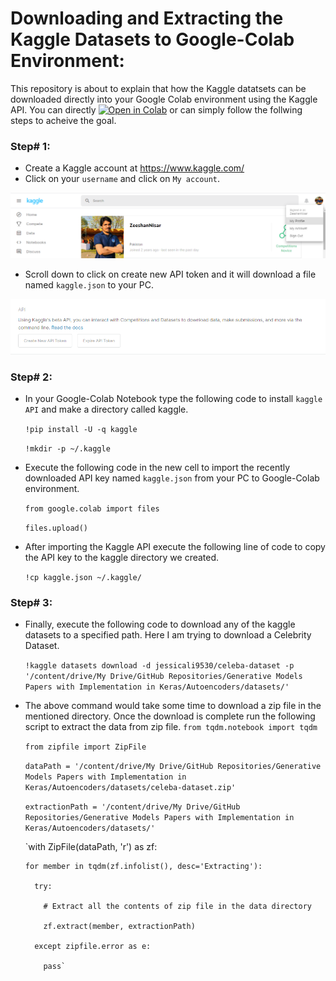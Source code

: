 # Downloading and Extracting the Kaggle Datasets to Google-Colab Environment:
This repository is about to explain that how the Kaggle datatsets can be downloaded directly into your Google Colab environment using the Kaggle API. You can directly [![Open in Colab](https://colab.research.google.com/assets/colab-badge.svg)](https://github.com/zeeshannisar/Downloading-and-Extracting-the-Kaggle-Datasets-to-Google-Colab-Environment/blob/master/Downloading%20and%20Extracting%20the%20Kaggle%20Dataset%20to%20Google%20Colab%20Environment.ipynb)
or can simply follow the follwing steps to acheive the goal.

### Step# 1:
  + Create a Kaggle account at https://www.kaggle.com/
  + Click on your `username` and click on `My account`.

<p align="center">
    <img src="https://github.com/zeeshannisar/Downloading-and-Extracting-the-Kaggle-Datasets-to-Google-Colab-Environment/blob/master/ReadMe%20Images/kaggle.png">
</p>

  + Scroll down to click on create new API token and it will download a file named `kaggle.json` to your PC.

<p align="center">
    <img src='https://github.com/zeeshannisar/Downloading-and-Extracting-the-Kaggle-Datasets-to-Google-Colab-Environment/blob/master/ReadMe%20Images/API%20token.png'>
  </p>

### Step# 2:
   + In your Google-Colab Notebook type the following code to install `kaggle API` and make a directory called kaggle.
  
      `!pip install -U -q kaggle`

      `!mkdir -p ~/.kaggle`
  
   + Execute the following code in the new cell to import the recently downloaded API key named `kaggle.json` from your PC to Google-Colab environment. 
   
      `from google.colab import files`
   
      `files.upload()`
      
   + After importing the Kaggle API execute the following line of code to copy the API key to the kaggle directory we created.
   
      `!cp kaggle.json ~/.kaggle/`

### Step# 3:
   + Finally, execute the following code to download any of the kaggle datasets to a specified path. Here I am trying to download a Celebrity Dataset.
   
      `!kaggle datasets download -d jessicali9530/celeba-dataset -p '/content/drive/My Drive/GitHub Repositories/Generative Models Papers with Implementation in Keras/Autoencoders/datasets/'`
      
   + The above command would take some time to download a zip file in the mentioned directory. Once the download is complete run the following script to extract the data from zip file.
      `from tqdm.notebook import tqdm`
      
      `from zipfile import ZipFile`
       
       `dataPath = '/content/drive/My Drive/GitHub Repositories/Generative Models Papers with Implementation in Keras/Autoencoders/datasets/celeba-dataset.zip'`
       
       `extractionPath = '/content/drive/My Drive/GitHub Repositories/Generative Models Papers with Implementation in Keras/Autoencoders/datasets/'`
       
       `with ZipFile(dataPath, 'r') as zf:
       
         for member in tqdm(zf.infolist(), desc='Extracting'):
         
           try:
           
             # Extract all the contents of zip file in the data directory
             
             zf.extract(member, extractionPath)
           
           except zipfile.error as e:
           
             pass`
